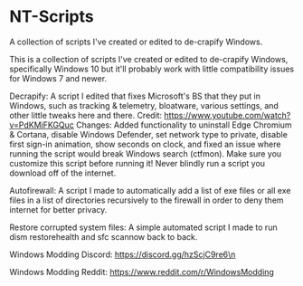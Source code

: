 # NT-Scripts
A collection of scripts I've created or edited to de-crapify Windows.

This is a collection of scripts I've created or edited to de-crapify Windows, specifically Windows 10 but it'll probably work with little compatibility issues for Windows 7 and newer.

Decrapify: A script I edited that fixes Microsoft's BS that they put in Windows, such as tracking & telemetry, bloatware, various settings, and other little tweaks here and there.
Credit: https://www.youtube.com/watch?v=PdKMiFKGQuc
Changes: Added functionality to uninstall Edge Chromium & Cortana, disable Windows Defender, set network type to private, disable first sign-in animation, show seconds on clock, and fixed an issue where running the script would break Windows search (ctfmon).
Make sure you customize this script before running it! Never blindly run a script you download off of the internet.

Autofirewall: A script I made to automatically add a list of exe files or all exe files in a list of directories recursively to the firewall in order to deny them internet for better privacy.

Restore corrupted system files: A simple automated script I made to run dism restorehealth and sfc scannow back to back.

Windows Modding Discord: https://discord.gg/hzScjC9re6\n

Windows Modding Reddit: https://www.reddit.com/r/WindowsModding
